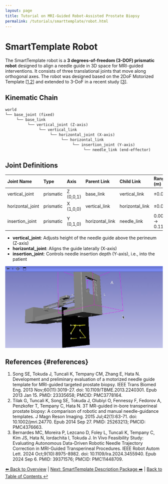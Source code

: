 ```yaml
---
layout: page
title: Tutorial on MRI-Guided Robot-Assisted Prostate Biopsy
permalink: /tutorials/smarttemplate/robot.html
---
```


# SmartTemplate Robot

The SmartTemplate robot is a **3 degrees-of-freedom (3-DOF) prismatic robot** designed to align a needle guide in 3D space for MRI-guided interventions. It consists of three translational joints that move along orthogonal axes. The robot was designed based on the 2DoF Motorized Template [[1,2](#references)] and extended to 3-DoF in a recent study [[3](#reference)].

## Kinematic Chain

~~~~
world
└── base_joint (fixed)
     └── base_link
          └── vertical_joint (Z-axis)
               └── vertical_link
                    └── horizontal_joint (X-axis)
                         └── horizontal_link
                              └── insertion_joint (Y-axis)
                                   └── needle_link (end-effector)
~~~~

## Joint Definitions

| **Joint Name** | **Type** | **Axis** | **Parent Link** | **Child Link** | **Range (m)** |
|:--------------|:---------|:---------|:---------------|:--------------|:-------------|
| vertical_joint | prismatic | Z (0,0,1) | base_link | vertical_link | ±0.025 |
| horizontal_joint | prismatic | X (1,0,0) | vertical_link | horizontal_link | ±0.03 |
| insertion_joint | prismatic | Y (0,1,0) | horizontal_link | needle_link | 0.000 → 0.115 |

- **vertical_joint**: Adjusts height of the needle guide above the perineum (Z-axis)
- **horizontal_joint**: Aligns the guide laterally (X-axis)
- **insertion_joint**: Controls needle insertion depth (Y-axis), i.e., into the patient

![SmartTemplate Robot](images/image9.jpg)


## References {#references}
1. Song SE, Tokuda J, Tuncali K, Tempany CM, Zhang E, Hata N. Development and preliminary evaluation of a motorized needle guide template for MRI-guided targeted prostate biopsy. IEEE Trans Biomed Eng. 2013 Nov;60(11):3019-27. doi: 10.1109/TBME.2013.2240301. Epub 2013 Jan 15. PMID: 23335658; PMCID: PMC3778164.
2. Tilak G, Tuncali K, Song SE, Tokuda J, Olubiyi O, Fennessy F, Fedorov A, Penzkofer T, Tempany C, Hata N. 3T MR-guided in-bore transperineal prostate biopsy: A comparison of robotic and manual needle-guidance templates. J Magn Reson Imaging. 2015 Jul;42(1):63-71. doi: 10.1002/jmri.24770. Epub 2014 Sep 27. PMID: 25263213; PMCID: PMC4376663.
3. Bernardes MC, Moreira P, Lezcano D, Foley L, Tuncali K, Tempany C, Kim JS, Hata N, Iordachita I, Tokuda J. In Vivo Feasibility Study: Evaluating Autonomous Data-Driven Robotic Needle Trajectory Correction in MRI-Guided Transperineal Procedures. IEEE Robot Autom Lett. 2024 Oct;9(10):8975-8982. doi: 10.1109/lra.2024.3455940. Epub 2024 Sep 6. PMID: 39371576; PMCID: PMC11448709.

 
 

[⬅️ Back to Overview](overview) | [Next: SmartTemplate Description Package ➡️](description) | [Back to Table of Contents ↩️](index)
